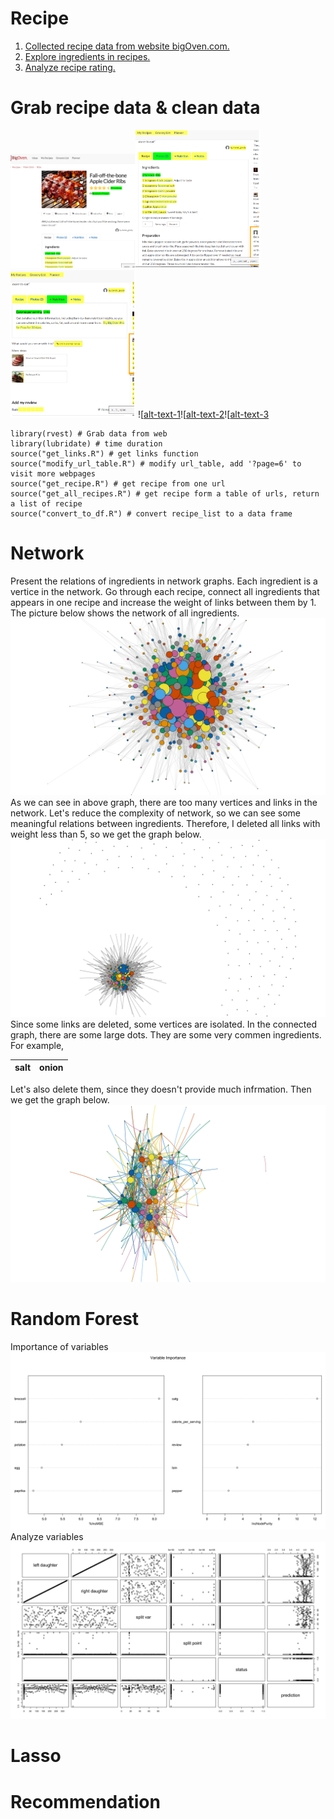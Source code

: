 

  
# Recipe
1. [Collected recipe data from website bigOven.com.](README.md#Grab-recipe-data-&-clean-data)
2. [Explore ingredients in recipes.](README.md#Network)
3. [Analyze recipe rating.](README.md#Random-Forest)


# Grab recipe data & clean data
<img src="bigOven_1.png" width="200"><img src="bigOven_2.png" width="200"><img src="bigOven_3.png" width="200">
![[alt-text-1](/bigOven_1.png)![[alt-text-2](/bigOven_2.png)![[alt-text-3](/bigOven_3.png)
```{r, warning= F, message=FALSE}
library(rvest) # Grab data from web
library(lubridate) # time duration
source("get_links.R") # get links function
source("modify_url_table.R") # modify url_table, add '?page=6' to visit more webpages
source("get_recipe.R") # get recipe from one url
source("get_all_recipes.R") # get recipe form a table of urls, return a list of recipe
source("convert_to_df.R") # convert recipe_list to a data frame
```
# Network
Present the relations of ingredients in network graphs. Each ingredient is a vertice in the network.
Go through each recipe, connect all ingredients that appears in one recipe and increase the weight of links between them by 1. The picture below shows the network of all ingredients.
![Alt text](/network_1.png?raw=true "Title")
As we can see in above graph, there are too many vertices and links in the network. Let's reduce the complexity of network, so we can see some meaningful relations between ingredients. Therefore, I deleted all links with weight less than 5, so we get the graph below.
![Alt text](/network_2.png?raw=true "Title")
Since some links are deleted, some vertices are isolated. In the connected graph, there are some large dots. They are some very commen ingredients. For example,

|salt     | onion     |
|---------|-----------|

Let's also delete them, since they doesn't provide much infrmation. Then we get the graph below.
![Alt text](/network_3.png?raw=true "Title")
# Random Forest
Importance of variables
![Alt text](/rf_1.png?raw=true "Title")
Analyze variables
![Alt text](/rf_2.png?raw=true "Title")
# Lasso

# Recommendation 
